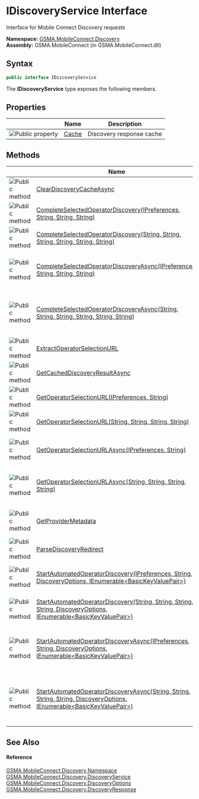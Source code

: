 IDiscoveryService Interface
===========================
Interface for Mobile Connect Discovery requests

**Namespace:** [GSMA.MobileConnect.Discovery][1]  
**Assembly:** GSMA.MobileConnect (in GSMA.MobileConnect.dll)

Syntax
------

```csharp
public interface IDiscoveryService
```

The **IDiscoveryService** type exposes the following members.


Properties
----------

                   | Name       | Description              
------------------ | ---------- | ------------------------ 
![Public property] | [Cache][2] | Discovery response cache 


Methods
-------

                 | Name                                                                                                                            | Description                                                                                                                                                                                                                                                                                                                                                     
---------------- | ------------------------------------------------------------------------------------------------------------------------------- | --------------------------------------------------------------------------------------------------------------------------------------------------------------------------------------------------------------------------------------------------------------------------------------------------------------------------------------------------------------- 
![Public method] | [ClearDiscoveryCacheAsync][3]                                                                                                   | Helper function which clears any result from the discovery cache which corresponds with the provided parameters                                                                                                                                                                                                                                                 
![Public method] | [CompleteSelectedOperatorDiscovery(IPreferences, String, String, String)][4]                                                    | Synchronous wrapper for [CompleteSelectedOperatorDiscoveryAsync(IPreferences, String, String, String)][5]                                                                                                                                                                                                                                                       
![Public method] | [CompleteSelectedOperatorDiscovery(String, String, String, String, String, String)][6]                                          | Synchronous wrapper for [CompleteSelectedOperatorDiscoveryAsync(String, String, String, String, String, String)][7]                                                                                                                                                                                                                                             
![Public method] | [CompleteSelectedOperatorDiscoveryAsync(IPreferences, String, String, String)][5]                                               | Convenience version of [CompleteSelectedOperatorDiscoveryAsync(String, String, String, String, String, String)][7] where the clientId, clientSecret and discoveryUrl are provided by the IPreferences implementation                                                                                                                                            
![Public method] | [CompleteSelectedOperatorDiscoveryAsync(String, String, String, String, String, String)][7]                                     | Allows an application to use the selected operator MCC and MNC to obtain the discovery response. In the case there is already a discovery result in the cache and the Selected-MCC/Selected-MNC in the new request are the same as relates to the discovery result for the cached result, the cached result will be returned.                                   
![Public method] | [ExtractOperatorSelectionURL][8]                                                                                                | Helper function to extract operator selection URL from the discovery reponse                                                                                                                                                                                                                                                                                    
![Public method] | [GetCachedDiscoveryResultAsync][9]                                                                                              | Helper function which retrieves a discovery response (if available) from the discovery cache which corresponds with the operator details                                                                                                                                                                                                                        
![Public method] | [GetOperatorSelectionURL(IPreferences, String)][10]                                                                             | Synchronous wrapper for [GetOperatorSelectionURLAsync(IPreferences, String)][11]                                                                                                                                                                                                                                                                                
![Public method] | [GetOperatorSelectionURL(String, String, String, String)][12]                                                                   | Synchronous wrapper for [GetOperatorSelectionURLAsync(String, String, String, String)][13]                                                                                                                                                                                                                                                                      
![Public method] | [GetOperatorSelectionURLAsync(IPreferences, String)][11]                                                                        | Convenience wrapper for [GetOperatorSelectionURLAsync(String, String, String, String)][13] where the clientId, clientSecret and discoveryUrl are provided by the IPreferences implementation                                                                                                                                                                    
![Public method] | [GetOperatorSelectionURLAsync(String, String, String, String)][13]                                                              | Allows an application to get the URL for the operator selection UI of the discovery service. This will not reference the discovery result cache. The returned URL will contain a session id created by the discovery server. The URL must be used as-is.                                                                                                        
![Public method] | [GetProviderMetadata][14]                                                                                                       | Retrieves an updated version of the ProviderMetadata if available, the discovery response property ProviderMetadata will also be updated with this version for future access                                                                                                                                                                                    
![Public method] | [ParseDiscoveryRedirect][15]                                                                                                    | Allows an application to obtain parameters which have been passed within a discovery redirect URL                                                                                                                                                                                                                                                               
![Public method] | [StartAutomatedOperatorDiscovery(IPreferences, String, DiscoveryOptions, IEnumerable&lt;BasicKeyValuePair>)][16]                | Synchronous wrapper for [StartAutomatedOperatorDiscoveryAsync(IPreferences, String, DiscoveryOptions, IEnumerable&lt;BasicKeyValuePair>)][17]                                                                                                                                                                                                                   
![Public method] | [StartAutomatedOperatorDiscovery(String, String, String, String, DiscoveryOptions, IEnumerable&lt;BasicKeyValuePair>)][18]      | Synchronous wrapper for [StartAutomatedOperatorDiscoveryAsync(String, String, String, String, DiscoveryOptions, IEnumerable&lt;BasicKeyValuePair>)][19]                                                                                                                                                                                                         
![Public method] | [StartAutomatedOperatorDiscoveryAsync(IPreferences, String, DiscoveryOptions, IEnumerable&lt;BasicKeyValuePair>)][17]           | Convenience version of [StartAutomatedOperatorDiscoveryAsync(String, String, String, String, DiscoveryOptions, IEnumerable&lt;BasicKeyValuePair>)][19] where the clientId, clientSecret and discoveryUrl are provided by the IPreferences implementation                                                                                                        
![Public method] | [StartAutomatedOperatorDiscoveryAsync(String, String, String, String, DiscoveryOptions, IEnumerable&lt;BasicKeyValuePair>)][19] | Allows an application to conduct discovery based on the predetermined operator/network identified operator semantics. If the operator cannot be identified the function will return the 'operator selection' form of the response. The application can then determine how to proceed i.e. open the operator selection page separately or otherwise handle this. 


See Also
--------

#### Reference
[GSMA.MobileConnect.Discovery Namespace][1]  
[GSMA.MobileConnect.Discovery.DiscoveryService][20]  
[GSMA.MobileConnect.Discovery.DiscoveryOptions][21]  
[GSMA.MobileConnect.Discovery.DiscoveryResponse][22]  

[1]: ../README.md
[2]: Cache.md
[3]: ClearDiscoveryCacheAsync.md
[4]: CompleteSelectedOperatorDiscovery.md
[5]: CompleteSelectedOperatorDiscoveryAsync.md
[6]: CompleteSelectedOperatorDiscovery_1.md
[7]: CompleteSelectedOperatorDiscoveryAsync_1.md
[8]: ExtractOperatorSelectionURL.md
[9]: GetCachedDiscoveryResultAsync.md
[10]: GetOperatorSelectionURL.md
[11]: GetOperatorSelectionURLAsync.md
[12]: GetOperatorSelectionURL_1.md
[13]: GetOperatorSelectionURLAsync_1.md
[14]: GetProviderMetadata.md
[15]: ParseDiscoveryRedirect.md
[16]: StartAutomatedOperatorDiscovery.md
[17]: StartAutomatedOperatorDiscoveryAsync.md
[18]: StartAutomatedOperatorDiscovery_1.md
[19]: StartAutomatedOperatorDiscoveryAsync_1.md
[20]: ../DiscoveryService/README.md
[21]: ../DiscoveryOptions/README.md
[22]: ../DiscoveryResponse/README.md
[23]: ../../_icons/Help.png
[Public property]: ../../_icons/pubproperty.gif "Public property"
[Public method]: ../../_icons/pubmethod.gif "Public method"